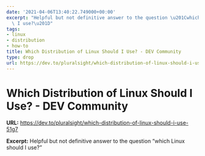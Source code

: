 ```yaml
---
date: '2021-04-06T13:40:22.749000+00:00'
excerpt: "Helpful but not definitive answer to the question \u201Cwhich Linux should\
  \ I use?\u201D"
tags:
- linux
- distribution
- how-to
title: Which Distribution of Linux Should I Use? - DEV Community
type: drop
url: https://dev.to/pluralsight/which-distribution-of-linux-should-i-use-51g7
---
```


# Which Distribution of Linux Should I Use? - DEV Community

**URL:** https://dev.to/pluralsight/which-distribution-of-linux-should-i-use-51g7

**Excerpt:** Helpful but not definitive answer to the question “which Linux should I use?”
